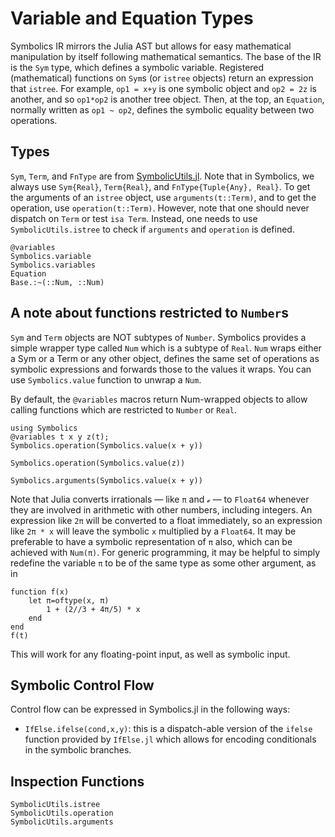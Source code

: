 # Variable and Equation Types

Symbolics IR mirrors the Julia AST but allows for easy mathematical
manipulation by itself following mathematical semantics. The base of the IR is
the `Sym` type, which defines a symbolic variable. Registered (mathematical)
functions on `Sym`s (or `istree` objects) return an expression that `istree`.
For example, `op1 = x+y` is one symbolic object and `op2 = 2z` is another, and
so `op1*op2` is another tree object. Then, at the top, an `Equation`, normally
written as `op1 ~ op2`, defines the symbolic equality between two operations.

## Types

`Sym`, `Term`, and `FnType` are from
[SymbolicUtils.jl](https://juliasymbolics.github.io/SymbolicUtils.jl/api/). Note that in
Symbolics, we always use `Sym{Real}`, `Term{Real}`, and
`FnType{Tuple{Any}, Real}`. To get the arguments of an `istree` object, use
`arguments(t::Term)`, and to get the operation, use `operation(t::Term)`.
However, note that one should never dispatch on `Term` or test `isa Term`.
Instead, one needs to use `SymbolicUtils.istree` to check if `arguments` and
`operation` is defined.

```@docs
@variables
Symbolics.variable
Symbolics.variables
Equation
Base.:~(::Num, ::Num)
```

## A note about functions restricted to `Number`s

`Sym` and `Term` objects are NOT subtypes of `Number`. Symbolics provides
a simple wrapper type called `Num` which is a subtype of `Real`. `Num` wraps
either a Sym or a Term or any other object, defines the same set of operations
as symbolic expressions and forwards those to the values it wraps. You can use
`Symbolics.value` function to unwrap a `Num`.

By default, the `@variables` macros return Num-wrapped objects to allow
calling functions which are restricted to `Number` or `Real`.

```@example variables
using Symbolics
@variables t x y z(t);
Symbolics.operation(Symbolics.value(x + y))
```
```@example variables
Symbolics.operation(Symbolics.value(z))
```
```@example variables
Symbolics.arguments(Symbolics.value(x + y))
```

Note that Julia converts irrationals — like `π` and `ℯ` — to `Float64`
whenever they are involved in arithmetic with other numbers, including
integers.  An expression like `2π` will be converted to a float immediately,
so an expression like `2π * x` will leave the symbolic `x` multiplied by a
`Float64`.  It may be preferable to have a symbolic representation of `π`
also, which can be achieved with `Num(π)`.  For generic programming, it may be
helpful to simply redefine the variable `π` to be of the same type as some
other argument, as in
```@example variables
function f(x)
    let π=oftype(x, π)
        1 + (2//3 + 4π/5) * x
    end
end
f(t)
```
This will work for any floating-point input, as well as symbolic input.


## Symbolic Control Flow

Control flow can be expressed in Symbolics.jl in the following ways:

- `IfElse.ifelse(cond,x,y)`: this is a dispatch-able version of the `ifelse`
  function provided by `IfElse.jl` which allows for encoding conditionals in
  the symbolic branches.

## Inspection Functions

```@docs
SymbolicUtils.istree
SymbolicUtils.operation
SymbolicUtils.arguments
```
